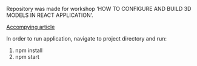 Repository was made for workshop ‘HOW TO CONFIGURE AND BUILD 3D MODELS IN REACT APPLICATION’.

[Accompying article](https://medium.com/@dominikanizioek/how-to-configure-and-build-3d-models-in-react-application-using-react-three-fiber-31bec3bd90c2)

In order to run application, navigate to project directory and run:
1. npm install
2. npm start
